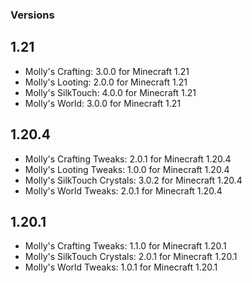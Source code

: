 ### Versions

## 1.21

* Molly's Crafting: 3.0.0 for Minecraft 1.21
* Molly's Looting: 2.0.0 for Minecraft 1.21
* Molly's SilkTouch: 4.0.0 for Minecraft 1.21
* Molly's World: 3.0.0 for Minecraft 1.21

## 1.20.4

* Molly's Crafting Tweaks: 2.0.1 for Minecraft 1.20.4
* Molly's Looting Tweaks: 1.0.0 for Minecraft 1.20.4
* Molly's SilkTouch Crystals: 3.0.2 for Minecraft 1.20.4
* Molly's World Tweaks: 2.0.1 for Minecraft 1.20.4

## 1.20.1

* Molly's Crafting Tweaks: 1.1.0 for Minecraft 1.20.1
* Molly's SilkTouch Crystals: 2.0.1 for Minecraft 1.20.1
* Molly's World Tweaks: 1.0.1 for Minecraft 1.20.1